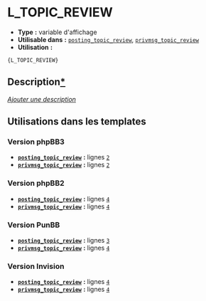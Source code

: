 # L_TOPIC_REVIEW
* __Type__ __:__ variable d'affichage
* __Utilisable dans__ __:__ [`posting_topic_review`](../tpl/posting_topic_review.md#readme), [`privmsg_topic_review`](../tpl/privmsg_topic_review.md#readme)
* __Utilisation__ __:__

```smarty
{L_TOPIC_REVIEW}
```

## Description[*](https://fa-tvars.appspot.com/var/L_TOPIC_REVIEW)
[*Ajouter une description*](https://fa-tvars.appspot.com/var/L_TOPIC_REVIEW)

## Utilisations dans les templates

### Version phpBB3
* __[`posting_topic_review`](../tpl/posting_topic_review.md#readme)__ __:__ lignes [`2`](../src/prosilver/posting_topic_review.tpl#L2)
* __[`privmsg_topic_review`](../tpl/privmsg_topic_review.md#readme)__ __:__ lignes [`2`](../src/prosilver/privmsg_topic_review.tpl#L2)

### Version phpBB2
* __[`posting_topic_review`](../tpl/posting_topic_review.md#readme)__ __:__ lignes [`4`](../src/subsilver/posting_topic_review.tpl#L4)
* __[`privmsg_topic_review`](../tpl/privmsg_topic_review.md#readme)__ __:__ lignes [`4`](../src/subsilver/privmsg_topic_review.tpl#L4)

### Version PunBB
* __[`posting_topic_review`](../tpl/posting_topic_review.md#readme)__ __:__ lignes [`3`](../src/punbb/posting_topic_review.tpl#L3)
* __[`privmsg_topic_review`](../tpl/privmsg_topic_review.md#readme)__ __:__ lignes [`4`](../src/punbb/privmsg_topic_review.tpl#L4)

### Version Invision
* __[`posting_topic_review`](../tpl/posting_topic_review.md#readme)__ __:__ lignes [`4`](../src/invision/posting_topic_review.tpl#L4)
* __[`privmsg_topic_review`](../tpl/privmsg_topic_review.md#readme)__ __:__ lignes [`4`](../src/invision/privmsg_topic_review.tpl#L4)

